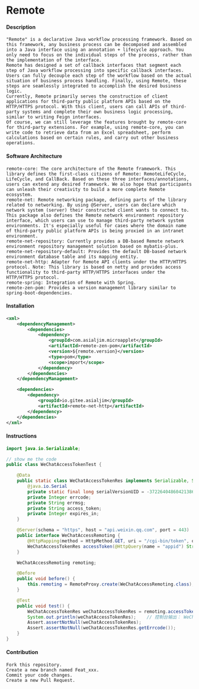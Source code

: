 # Remote
#### Description
    "Remote" is a declarative Java workflow processing framework. Based on this framework, any business process can be decomposed and assembled into a Java interface using an annotation + lifecycle approach. You only need to focus on the individual steps of the process, rather than the implementation of the interface.
    Remote has designed a set of callback interfaces that segment each step of Java workflow processing into specific callback interfaces. Users can fully decouple each step of the workflow based on the actual situation of business process handling. Finally, using Remote, these steps are seamlessly integrated to accomplish the desired business logic.
    Currently, Remote primarily serves the construction of client applications for third-party public platform APIs based on the HTTP/HTTPS protocol. With this client, users can call APIs of third-party systems and complete their own business logic processing, similar to writing Feign interfaces.
    Of course, we can still leverage the features brought by remote-core for third-party extensions. For example, using remote-core, you can write code to retrieve data from an Excel spreadsheet, perform calculations based on certain rules, and carry out other business operations.

#### Software Architecture
    remote-core: The core architecture of the Remote framework. This library defines the first-class citizens of Remote: RemoteLifeCycle, LifeCycle, and CallBack. Based on these three interfaces/annotations, users can extend any desired framework. We also hope that participants can unleash their creativity to build a more complete Remote ecosystem.
    remote-net: Remote networking package, defining parts of the library related to networking. By using @Server, users can declare which network system (server) their constructed client wants to connect to. This package also defines the Remote network environment repository interface, which users can use to manage third-party network system environments. It's especially useful for cases where the domain name of third-party public platform APIs is being proxied in an intranet environment.
    remote-net-repository: Currently provides a DB-based Remote network environment repository management solution based on mybatis-plus.
    remote-net-repository-default: Provides the default DB-based network environment database table and its mapping entity.
    remote-net-http: Adapter for Remote API clients under the HTTP/HTTPS protocol. Note: This library is based on netty and provides access functionality to third-party HTTP/HTTPS interfaces under the HTTP/HTTPS protocol.
    remote-spring: Integration of Remote with Spring.
    remote-zen-pom: Provides a version management library similar to spring-boot-dependencies.

#### Installation
```xml
<xml>
    <dependencyManagement>
        <dependencies>
            <dependency>
                <groupId>com.asialjim.microapplet</groupId>
                <artifactId>remote-zen-pom</artifactId>
                <version>${remote.version}</version>
                <type>pom</type>
                <scope>import</scope>
            </dependency>
        </dependencies>
    </dependencyManagement>

    <dependencies>
        <dependency>
            <groupId>io.gitee.asialjim</groupId>
            <artifactId>remote-net-http</artifactId>
        </dependency>
    </dependencies>
</xml>
```

#### Instructions

```java
import java.io.Serializable;

// show me the code
public class WeChatAccessTokenTest {

    @Data
    public static class WeChatAccessTokenRes implements Serializable, Serializable {
        @java.io.Serial
        private static final long serialVersionUID = -3722640486042138636L;
        private Integer errcode;
        private String errmsg;
        private String access_token;
        private Integer expires_in;
    }

    @Server(schema = "https", host = "api.weixin.qq.com", port = 443)
    public interface WeChatAccessRemoting {
        @HttpMapping(method = HttpMethod.GET, uri = "/cgi-bin/token", queries = @HttpQuery(name = "grant_type", value = "client_credential"))
        WeChatAccessTokenRes accessToken(@HttpQuery(name = "appid") String appid, @HttpQuery(name = "secret") String secret);
    }

    WeChatAccessRemoting remoting;

    @Before
    public void before() {
        this.remoting = RemoteProxy.create(WeChatAccessRemoting.class);
    }

    @Test
    public void test() {
        WeChatAccessTokenRes weChatAccessTokenRes = remoting.accessToken("aaa", "bbb");
        System.out.println(weChatAccessTokenRes);    // 控制台输出： WeChatAccessTokenTest.WeChatAccessTokenRes(errcode=40013, errmsg=invalid appid rid: 64a171ca-1bdceef5-28207880, access_token=null, expires_in=null)
        Assert.assertNotNull(weChatAccessTokenRes);
        Assert.assertNotNull(weChatAccessTokenRes.getErrcode());
    }
}
```

#### Contribution

    Fork this repository.
    Create a new branch named Feat_xxx.
    Commit your code changes.
    Create a new Pull Request.
